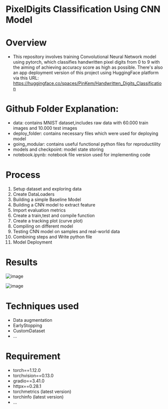 # PixelDigits Classification Using CNN Model
# Overview
* This repository involves training Convolutional Neural Network model using pytorch, which classifies handwritten pixel digits from 0 to 9 with the aiming of achieving accuracy score as high as possible. There's also an app deployment version of this project using HuggingFace platform via this URL: https://huggingface.co/spaces/PinKem/Handwritten_Digits_Classification
  
# Github Folder Explanation:
* data: contains MNIST dataset,includes raw data with 60.000 train images and 10.000 test images
* deploy_folder: contains necessary files which were used for deploying model
* going_modular: contains useful functional python files for reproductility
* models and checkpoint: model state storing
* notebook.ipynb: notebook file version used for implementing code

# Process
1. Setup dataset and exploring data
2. Create DataLoaders
3. Building a simple Baseline Model
4. Building a CNN model to extract feature
5. Import evaluation metrics
6. Create a train,test and compile function
7. Create a tracking plot (curve plot)
8. Compiling on different model
9. Testing CNN model on samples and real-world data
10. Combining steps and Write python file
11. Model Deployment

# Results
![image](https://github.com/user-attachments/assets/03a70e23-7bb9-4376-9ba4-e8396fe0343c)

![image](https://github.com/user-attachments/assets/4835b8f3-fc42-4595-a09d-b612ce38d38f)

    
# Techniques used
* Data augmentation
* EarlyStopping
* CustomDataset
* ...

# Requirement
* torch==1.12.0
* torchvision==0.13.0
* gradio==3.41.0
* httpx==0.28.1
* torchmetrics (latest version)
* torchinfo (latest version)
* ...





